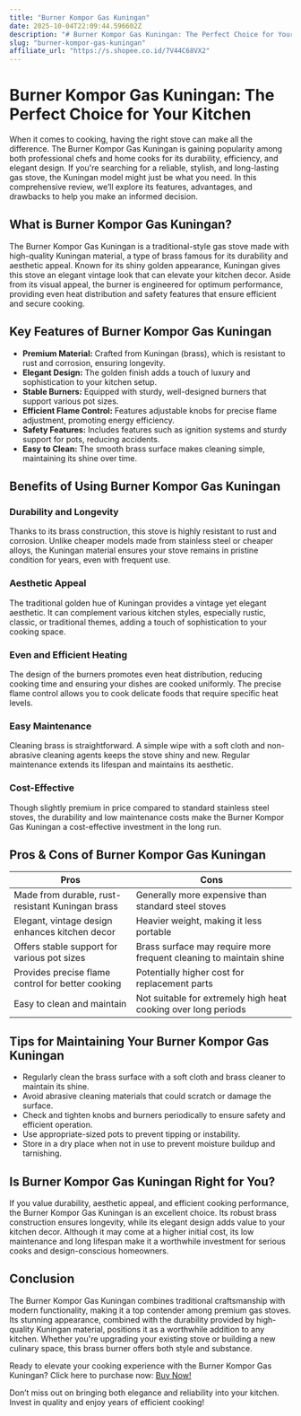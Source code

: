 ```yaml
---
title: "Burner Kompor Gas Kuningan"
date: 2025-10-04T22:09:44.596602Z
description: "# Burner Kompor Gas Kuningan: The Perfect Choice for Your Kitchen  ..."
slug: "burner-kompor-gas-kuningan"
affiliate_url: "https://s.shopee.co.id/7V44C68VX2"
---
```

# Burner Kompor Gas Kuningan: The Perfect Choice for Your Kitchen  

When it comes to cooking, having the right stove can make all the difference. The Burner Kompor Gas Kuningan is gaining popularity among both professional chefs and home cooks for its durability, efficiency, and elegant design. If you're searching for a reliable, stylish, and long-lasting gas stove, the Kuningan model might just be what you need. In this comprehensive review, we’ll explore its features, advantages, and drawbacks to help you make an informed decision.  

## What is Burner Kompor Gas Kuningan?  

The Burner Kompor Gas Kuningan is a traditional-style gas stove made with high-quality Kuningan material, a type of brass famous for its durability and aesthetic appeal. Known for its shiny golden appearance, Kuningan gives this stove an elegant vintage look that can elevate your kitchen decor. Aside from its visual appeal, the burner is engineered for optimum performance, providing even heat distribution and safety features that ensure efficient and secure cooking.  

## Key Features of Burner Kompor Gas Kuningan  

- **Premium Material:** Crafted from Kuningan (brass), which is resistant to rust and corrosion, ensuring longevity.  
- **Elegant Design:** The golden finish adds a touch of luxury and sophistication to your kitchen setup.  
- **Stable Burners:** Equipped with sturdy, well-designed burners that support various pot sizes.  
- **Efficient Flame Control:** Features adjustable knobs for precise flame adjustment, promoting energy efficiency.  
- **Safety Features:** Includes features such as ignition systems and sturdy support for pots, reducing accidents.  
- **Easy to Clean:** The smooth brass surface makes cleaning simple, maintaining its shine over time.  

## Benefits of Using Burner Kompor Gas Kuningan  

### Durability and Longevity  
Thanks to its brass construction, this stove is highly resistant to rust and corrosion. Unlike cheaper models made from stainless steel or cheaper alloys, the Kuningan material ensures your stove remains in pristine condition for years, even with frequent use.  

### Aesthetic Appeal  
The traditional golden hue of Kuningan provides a vintage yet elegant aesthetic. It can complement various kitchen styles, especially rustic, classic, or traditional themes, adding a touch of sophistication to your cooking space.  

### Even and Efficient Heating  
The design of the burners promotes even heat distribution, reducing cooking time and ensuring your dishes are cooked uniformly. The precise flame control allows you to cook delicate foods that require specific heat levels.  

### Easy Maintenance  
Cleaning brass is straightforward. A simple wipe with a soft cloth and non-abrasive cleaning agents keeps the stove shiny and new. Regular maintenance extends its lifespan and maintains its aesthetic.  

### Cost-Effective  
Though slightly premium in price compared to standard stainless steel stoves, the durability and low maintenance costs make the Burner Kompor Gas Kuningan a cost-effective investment in the long run.  

## Pros & Cons of Burner Kompor Gas Kuningan  

| **Pros** | **Cons** |  
|------------------------------|------------------------------------|  
| Made from durable, rust-resistant Kuningan brass | Generally more expensive than standard steel stoves |  
| Elegant, vintage design enhances kitchen decor | Heavier weight, making it less portable |  
| Offers stable support for various pot sizes | Brass surface may require more frequent cleaning to maintain shine |  
| Provides precise flame control for better cooking | Potentially higher cost for replacement parts |  
| Easy to clean and maintain | Not suitable for extremely high heat cooking over long periods |  

## Tips for Maintaining Your Burner Kompor Gas Kuningan  

- Regularly clean the brass surface with a soft cloth and brass cleaner to maintain its shine.  
- Avoid abrasive cleaning materials that could scratch or damage the surface.  
- Check and tighten knobs and burners periodically to ensure safety and efficient operation.  
- Use appropriate-sized pots to prevent tipping or instability.  
- Store in a dry place when not in use to prevent moisture buildup and tarnishing.  

## Is Burner Kompor Gas Kuningan Right for You?  

If you value durability, aesthetic appeal, and efficient cooking performance, the Burner Kompor Gas Kuningan is an excellent choice. Its robust brass construction ensures longevity, while its elegant design adds value to your kitchen decor. Although it may come at a higher initial cost, its low maintenance and long lifespan make it a worthwhile investment for serious cooks and design-conscious homeowners.  

## Conclusion  

The Burner Kompor Gas Kuningan combines traditional craftsmanship with modern functionality, making it a top contender among premium gas stoves. Its stunning appearance, combined with the durability provided by high-quality Kuningan material, positions it as a worthwhile addition to any kitchen. Whether you're upgrading your existing stove or building a new culinary space, this brass burner offers both style and substance.  

Ready to elevate your cooking experience with the Burner Kompor Gas Kuningan? Click here to purchase now: [Buy Now!](https://s.shopee.co.id/7V44C68VX2)  

Don’t miss out on bringing both elegance and reliability into your kitchen. Invest in quality and enjoy years of efficient cooking!